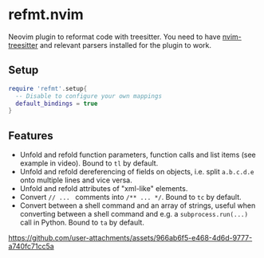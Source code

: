# refmt.nvim
Neovim plugin to reformat code with treesitter.
You need to have [nvim-treesitter](https://github.com/nvim-treesitter/nvim-treesitter) and
relevant parsers installed for the plugin to work.

## Setup

```lua
require 'refmt'.setup{
  -- Disable to configure your own mappings
  default_bindings = true
}
```

## Features

* Unfold and refold function parameters, function calls and list items (see example in video). Bound to `tl` by default.
* Unfold and refold dereferencing of fields on objects, i.e. split `a.b.c.d.e` onto
  multiple lines and vice versa.
* Unfold and refold attributes of "xml-like" elements.
* Convert `// ... ` comments into `/** ... */`. Bound to `tc` by default.
* Convert between a shell command and an array of strings, useful when converting between a shell command and e.g. a `subprocess.run(...)` call in Python. Bound to `ta` by default.

https://github.com/user-attachments/assets/966ab6f5-e468-4d6d-9777-a740fc71cc5a


